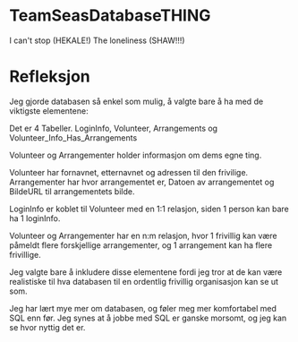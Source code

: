 # TeamSeasDatabaseTHING
I can't stop (HEKALE!)
The loneliness (SHAW!!!)

# Refleksjon
Jeg gjorde databasen så enkel som mulig, å valgte bare å ha med de viktigste elementene: 

Det er 4 Tabeller.
LoginInfo, Volunteer, Arrangements og Volunteer_Info_Has_Arrangements

Volunteer og Arrangementer holder informasjon om dems egne ting.

Volunteer har fornavnet, etternavnet og adressen til den frivilige.
Arrangementer har hvor arrangementet er, Datoen av arrangementet og BildeURL til arrangementets bilde.


LoginInfo er koblet til Volunteer med en 1:1 relasjon, siden 1 person kan bare ha 1 loginInfo.

Volunteer og Arrangementer har en n:m relasjon, hvor 1 frivillig kan være påmeldt flere forskjellige arrangementer, og 1 arrangement kan ha flere frivillige.


Jeg valgte bare å inkludere disse elementene fordi jeg tror at de kan være realistiske til hva databasen til en ordentlig frivillig organisasjon kan se ut som.


Jeg har lært mye mer om databasen, og føler meg mer komfortabel med SQL enn før. Jeg synes at å jobbe med SQL er ganske morsomt, og jeg kan se hvor nyttig det er.